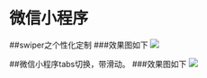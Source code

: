 # 微信小程序
##swiper之个性化定制
###效果图如下
![](https://coding.net/u/tongxiaodie/p/wx_swiper/git/raw/master/src/demo.jpg)

##微信小程序tabs切换，带滑动。
###效果图如下
![](https://coding.net/u/tongxiaodie/p/wx_swiper/git/raw/master/src/tabs.jpg)
